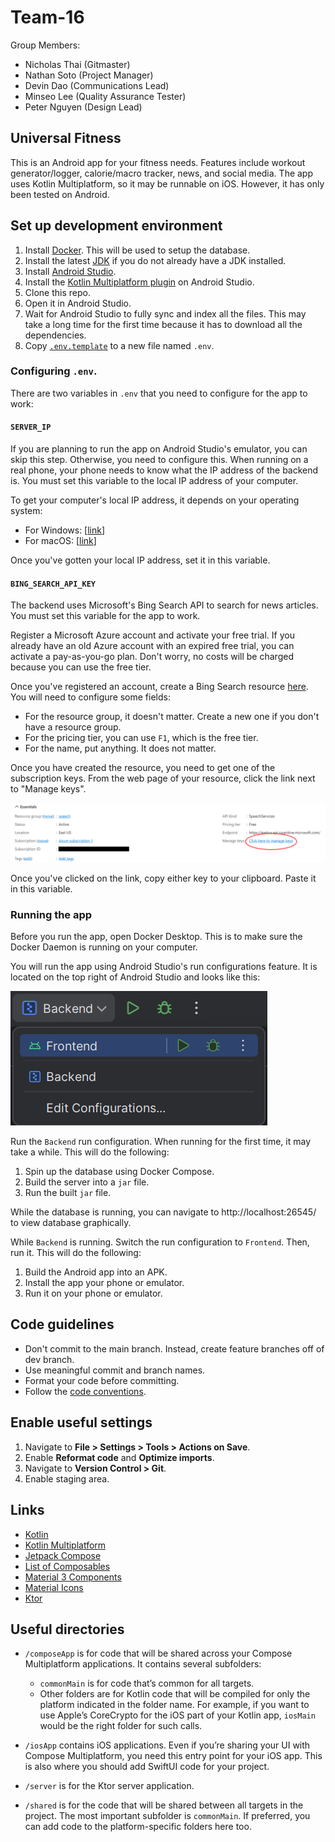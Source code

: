 # Team-16

Group Members:
- Nicholas Thai (Gitmaster)
- Nathan Soto (Project Manager)
- Devin Dao (Communications Lead)
- Minseo Lee (Quality Assurance Tester)
- Peter Nguyen (Design Lead)

## Universal Fitness

This is an Android app for your fitness needs. Features include workout generator/logger, calorie/macro tracker, news, and social media. The app uses Kotlin Multiplatform, so it may be runnable on iOS. However, it has only been tested on Android.

## Set up development environment

1. Install [Docker](https://www.docker.com/). This will be used to setup the database.
2. Install the latest [JDK](https://adoptium.net/temurin/releases/?package=jdk) if you do not already have a JDK installed.
3. Install [Android Studio](https://developer.android.com/studio).
4. Install the [Kotlin Multiplatform plugin](https://plugins.jetbrains.com/plugin/14936-kotlin-multiplatform) on Android Studio.
5. Clone this repo.
6. Open it in Android Studio.
7. Wait for Android Studio to fully sync and index all the files. This may take a long time for the first time because it has to download all the dependencies.
7. Copy [`.env.template`](/.env.template) to a new file named `.env`.

### Configuring `.env`.

There are two variables in `.env` that you need to configure for the app to work:

#### `SERVER_IP`

If you are planning to run the app on Android Studio's emulator, you can skip this step.
Otherwise, you need to configure this. When running on a real phone, your phone needs to know
what the IP address of the backend is. You must set this variable to the local IP address of
your computer.

To get your computer's local IP address, it depends on your operating system:
- For Windows: [[link](https://support.microsoft.com/en-us/windows/find-your-ip-address-in-windows-f21a9bbc-c582-55cd-35e0-73431160a1b9)]
- For macOS: [[link](https://www.security.org/vpn/find-mac-ip-address/)]

Once you've gotten your local IP address, set it in this variable.

#### `BING_SEARCH_API_KEY`

The backend uses Microsoft's Bing Search API to search for news articles.
You must set this variable for the app to work.

Register a Microsoft Azure account and activate your free trial. If you already have an old Azure account with an expired free trial, you can activate a pay-as-you-go plan. Don't worry, no costs will be charged because you can use the free tier.

Once you've registered an account, create a Bing Search resource [here](https://portal.azure.com/#create/microsoft.bingsearch). You will need to configure some fields:
- For the resource group, it doesn't matter. Create a new one if you don't have a resource group.
- For the pricing tier, you can use `F1`, which is the free tier.
- For the name, put anything. It does not matter.

Once you have created the resource, you need to get one of the subscription keys. From the web page of your resource, click the link next to "Manage keys".

![how to find subscription keys](/images/azure.png)

Once you've clicked on the link, copy either key to your clipboard. Paste it in this variable.

### Running the app

Before you run the app, open Docker Desktop. This is to make sure the Docker Daemon is running on your computer.

You will run the app using Android Studio's run configurations feature. It is located on the top right of Android Studio and looks like this:

![run configurations example](/images/run-configurations.png)

Run the `Backend` run configuration.
When running for the first time, it may take a while.
This will do the following:
1. Spin up the database using Docker Compose.
2. Build the server into a `jar` file.
3. Run the built `jar` file.

While the database is running, you can navigate to http://localhost:26545/ to view database graphically.

While `Backend` is running. Switch the run configuration to `Frontend`. Then, run it. This will do the following:
1. Build the Android app into an APK.
2. Install the app your phone or emulator.
3. Run it on your phone or emulator.

## Code guidelines

- Don't commit to the main branch. Instead, create feature branches off of dev branch.
- Use meaningful commit and branch names.
- Format your code before committing.
- Follow the [code conventions](CODE_STYLE.md).

## Enable useful settings

1. Navigate to **File > Settings > Tools > Actions on Save**.
2. Enable **Reformat code** and **Optimize imports**.
3. Navigate to **Version Control > Git**.
4. Enable staging area.

## Links

- [Kotlin](https://kotlinlang.org/docs/)
- [Kotlin Multiplatform](https://www.jetbrains.com/help/kotlin-multiplatform-dev/)
- [Jetpack Compose](https://developer.android.com/develop/ui/compose/documentation)
- [List of Composables](https://composables.com/)
- [Material 3 Components](https://m3.material.io/components)
- [Material Icons](https://fonts.google.com/icons?icon.set=Material+Icons&icon.style=Filled)
- [Ktor](https://ktor.io/docs/welcome.html)

## Useful directories

* `/composeApp` is for code that will be shared across your Compose Multiplatform applications.
  It contains several subfolders:
  - `commonMain` is for code that’s common for all targets.
  - Other folders are for Kotlin code that will be compiled for only the platform indicated in the folder name.
    For example, if you want to use Apple’s CoreCrypto for the iOS part of your Kotlin app,
    `iosMain` would be the right folder for such calls.

* `/iosApp` contains iOS applications. Even if you’re sharing your UI with Compose Multiplatform, 
  you need this entry point for your iOS app. This is also where you should add SwiftUI code for your project.

* `/server` is for the Ktor server application.

* `/shared` is for the code that will be shared between all targets in the project.
  The most important subfolder is `commonMain`. If preferred, you can add code to the platform-specific folders here too.
